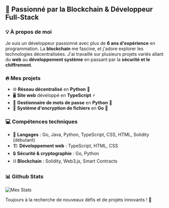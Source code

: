 ## 🚀 Passionné par la Blockchain & Développeur Full-Stack

### 💡 À propos de moi
Je suis un développeur passionné avec plus de **6 ans d'expérience** en programmation. La **blockchain** me fascine, et j'adore explorer les technologies décentralisées. J'ai travaillé sur plusieurs projets variés allant du **web** au **développement système** en passant par la **sécurité et le chiffrement**.

### 🔥 Mes projets
- 🌐 **Réseau décentralisé** en **Python** 📡
- 🖥️ **Site web** développé en **TypeScript** ⚡
- 🔑 **Gestionnaire de mots de passe** en **Python** 🔐
- 📂 **Système d'encryption de fichiers** en **Go** 🔏

### 💻 Compétences techniques
- 🚀 **Langages** : Go, Java, Python, TypeScript, CSS, HTML, Solidity (débutant)
- 🏗️ **Développement web** : TypeScript, HTML, CSS
- 🔒 **Sécurité & cryptographie** : Go, Python
- ⛓️ **Blockchain** : Solidity, Web3.js, Smart Contracts

### 📊 Github Stats
![Mes Stats](https://github-readme-stats.vercel.app/api?username=0xZKnw&show_icons=true&theme=dark)

Toujours à la recherche de nouveaux défis et de projets innovants ! 🚀
